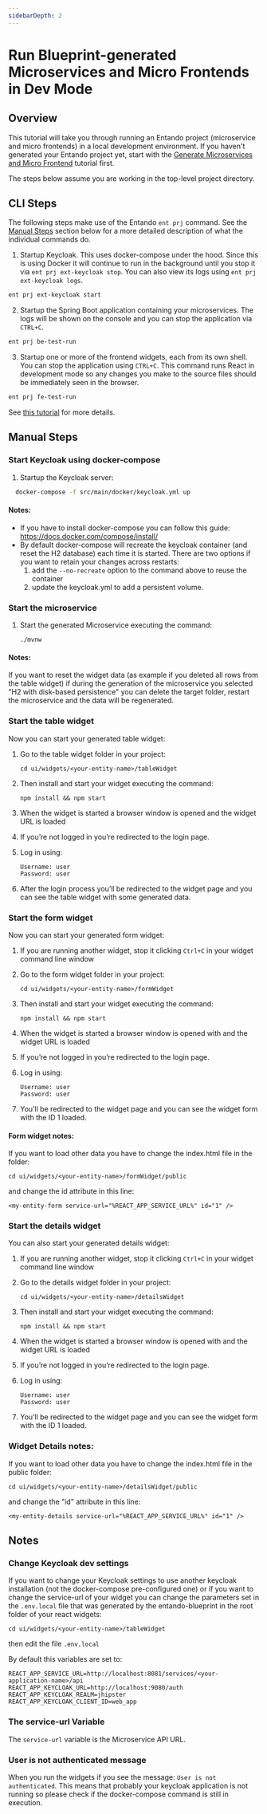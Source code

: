 ```yaml
---
sidebarDepth: 2
---
```

# Run Blueprint-generated Microservices and Micro Frontends in Dev Mode
## Overview
This tutorial will take you through running an Entando project (microservice and micro frontends) in a local development environment. If you haven't generated your Entando project yet, start with the [Generate Microservices and Micro Frontend](./generate-microservices-and-micro-frontends.md) tutorial first.

The steps below assume you are working in the top-level project directory.

## CLI Steps
The following steps make use of the Entando `ent prj` command. See the [Manual Steps](#manual-steps) section below for a more detailed description of what the individual commands do.

1. Startup Keycloak. This uses docker-compose under the hood. Since this is using Docker it will continue to run in the background until you stop it via `ent prj ext-keycloak stop`. You can also view its logs using `ent prj ext-keycloak logs`.
``` sh
ent prj ext-keycloak start
```
2. Startup the Spring Boot application containing your microservices. The logs will be shown on the console and you can stop the application via `CTRL+C`.
``` sh
ent prj be-test-run
```
3. Startup one or more of the frontend widgets, each from its own shell. You can stop the application using `CTRL+C`. This command runs React in development mode so any changes you make to the source files should be immediately seen in the browser.
``` sh
ent prj fe-test-run
```

See [this tutorial](../../tutorials/backend-developers/run-local.md) for more details.

## Manual Steps

### Start Keycloak using docker-compose

1.  Startup the Keycloak server:
``` sh
  docker-compose -f src/main/docker/keycloak.yml up
```

#### Notes:
* If you have to install docker-compose you can follow this guide:
<https://docs.docker.com/compose/install/>
* By default docker-compose will recreate the keycloak container (and reset the H2 database) each time it is started. There are two options if you want to retain your changes across restarts: 
   1. add the ```--no-recreate``` option to the command above to reuse the container
   1. update the keycloak.yml to add a persistent volume.

### Start the microservice

1.  Start the generated Microservice executing the command:

        ./mvnw

#### Notes:

If you want to reset the widget data (as example if you deleted all rows from the table widget) if during the generation of the microservice you selected "H2 with disk-based persistence" you can delete the target folder, restart the microservice and the data will be regenerated.

### Start the table widget

Now you can start your generated table widget:

1.  Go to the table widget folder in your project:

        cd ui/widgets/<your-entity-name>/tableWidget

2.  Then install and start your widget executing the command:

        npm install && npm start

3.  When the widget is started a browser window is opened and the widget URL is loaded

4.  If you’re not logged in you’re redirected to the login page.

5.  Log in using:

        Username: user
        Password: user

6.  After the login process you’ll be redirected to the widget page and you can see the table widget with some generated data.

### Start the form widget

Now you can start your generated form widget:

1.  If you are running another widget, stop it clicking `Ctrl+C` in your widget command line window

2.  Go to the form widget folder in your project:

        cd ui/widgets/<your-entity-name>/formWidget

3.  Then install and start your widget executing the command:

        npm install && npm start

4.  When the widget is started a browser window is opened with and the widget URL is loaded

5.  If you’re not logged in you’re redirected to the login page.

6.  Log in using:

        Username: user
        Password: user

7.  You’ll be redirected to the widget page and you can see the widget form with the ID 1 loaded.

#### Form widget notes:

If you want to load other data you have to change the index.html file in the folder:

    cd ui/widgets/<your-entity-name>/formWidget/public

and change the id attribute in this line:

    <my-entity-form service-url="%REACT_APP_SERVICE_URL%" id="1" />

### Start the details widget

You can also start your generated details widget:

1.  If you are running another widget, stop it clicking `Ctrl+C` in your widget command line window

2.  Go to the details widget folder in your project:

        cd ui/widgets/<your-entity-name>/detailsWidget

3.  Then install and start your widget executing the command:

        npm install && npm start

4.  When the widget is started a browser window is opened with and the widget URL is loaded

5.  If you’re not logged in you’re redirected to the login page.

6.  Log in using:

        Username: user
        Password: user

7.  You’ll be redirected to the widget page and you can see the widget form with the ID 1 loaded.

### Widget Details notes:

If you want to load other data you have to change the index.html file in the public folder:

    cd ui/widgets/<your-entity-name>/detailsWidget/public

and change the "id" attribute in this line:

    <my-entity-details service-url="%REACT_APP_SERVICE_URL%" id="1" />

## Notes

### Change Keycloak dev settings

If you want to change your Keycloak settings to use another keycloak installation (not the docker-compose pre-configured one) or if you want to change the service-url of your widget you can change the parameters set in the `.env.local` file that was generated by the entando-blueprint in the root folder of your react widgets:

    cd ui/widgets/<your-entity-name>/tableWidget

then edit the file `.env.local`

By default this variables are set to:

    REACT_APP_SERVICE_URL=http://localhost:8081/services/<your-application-name>/api
    REACT_APP_KEYCLOAK_URL=http://localhost:9080/auth
    REACT_APP_KEYCLOAK_REALM=jhipster
    REACT_APP_KEYCLOAK_CLIENT_ID=web_app

### The service-url Variable

The `service-url` variable is the Microservice API URL.

### User is not authenticated message

When you run the widgets if you see the message: `User is not authenticated`. This means that probably your keycloak application is not running so please check if the docker-compose command is still in execution.

